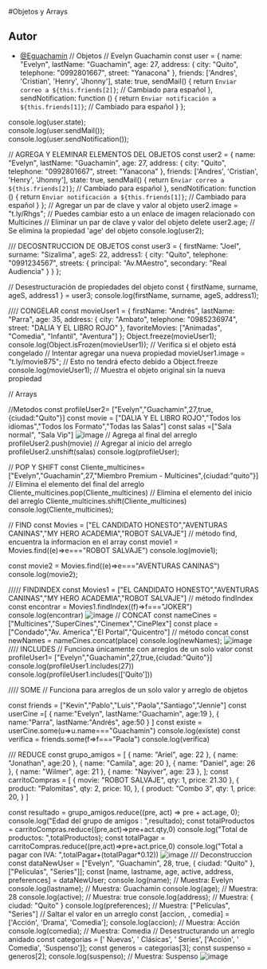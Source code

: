 #Objetos y Arrays
## Autor
- [@Eguachamín](https://github.com/eguachamin/)
// Objetos 
// Evelyn Guachamin
const user = {
    name: "Evelyn",
    lastName: "Guachamin",
    age: 27,
    address: {
        city: "Quito",
        telephone: "0992801667",
        street: "Yanacona"
    },
    friends: ['Andres', 'Cristian', 'Henry', 'Jhonny'],
    state: true,
    sendMail() {
        return `Enviar correo a ${this.friends[2]}`; // Cambiado para español
    },
    sendNotification: function () {
        return `Enviar notificación a ${this.friends[1]}`; // Cambiado para español
    }
};

console.log(user.state);                     
console.log(user.sendMail());                 
console.log(user.sendNotification());           

// AGREGA Y ELEMINAR ELEMENTOS DEL OBJETOS 
const user2 = {
    name: "Evelyn",
    lastName: "Guachamin",
    age: 27,
    address: {
        city: "Quito",
        telephone: "0992801667",
        street: "Yanacona"
    },
    friends: ['Andres', 'Cristian', 'Henry', 'Jhonny'],
    state: true,
    sendMail() {
        return `Enviar correo a ${this.friends[2]}`; // Cambiado para español
    },
    sendNotification: function () {
        return `Enviar notificación a ${this.friends[1]}`; // Cambiado para español
    }
};
// Agregar un par de clave y valor al objeto
user2.image = "t.ly/Rhgs";  // Puedes cambiar esto a un enlace de imagen relacionado con Multicines
// Eliminar un par de clave y valor del objeto
delete user2.age; // Se elimina la propiedad 'age' del objeto
console.log(user2);

/// DECOSNTRUCCION DE OBJETOS 
const user3 = {
    firstName: "Joel",
    surname: "Sizalima",
    ageS: 22,
    address1: {
        city: "Quito",
        telephone: "0991234567",
        streets: {
            principal: "Av.MAestro",
            secondary: "Real Audiencia"
        }
    }
};

// Desestructuración de propiedades del objeto
const { firstName, surname, ageS, address1 } = user3;
console.log(firstName, surname, ageS, address1);

//// CONGELAR 
const movieUser1 = {
    firstName: "Andrés",
    lastName: "Parra",
    age: 35,
    address: {
        city: "Ambato",
        telephone: "0985236974",
        street: "DALIA Y EL LIBRO ROJO"
    },
    favoriteMovies: ["Animadas", "Comedia", "Infantil", "Aventura"]
};
Object.freeze(movieUser1);
console.log(Object.isFrozen(movieUser1)); // Verifica si el objeto está congelado
// Intentar agregar una nueva propiedad
movieUser1.image = "t.ly/movie875"; // Esto no tendrá efecto debido a Object.freeze
console.log(movieUser1); // Muestra el objeto original sin la nueva propiedad

// Arrays

//Metodos 
const profileUser2= ["Evelyn","Guachamin",27,true,{ciudad:"Quito"}]
const movie = ["DALIA Y EL LIBRO ROJO","Todos los idiomas","Todos los Formato","Todas las Salas"]
const salas =["Sala normal", "Sala Vip"]
![image](https://github.com/user-attachments/assets/3e0eed91-b2aa-4304-b309-a60137c9c141)
// Agrega al final del arreglo
profileUser2.push(movie)
// Agregar al inicio del arreglo
profileUser2.unshift(salas)
console.log(profileUser);



// POP Y SHIFT
const Cliente_multicines= ["Evelyn","Guachamin",27,"Miembro Premium - Multicines",{ciudad:"quito"}]
// Elimina el elemento del final del arreglo
Cliente_multicines.pop(Cliente_multicines)
// Elimina el elemento del inicio del arreglo
Cliente_multicines.shift(Cliente_multicines)
console.log(Cliente_multicines);

// FIND
const Movies = ["EL CANDIDATO HONESTO","AVENTURAS CANINAS","MY HERO ACADEMIA","ROBOT SALVAJE"]
// método find, encuentra la informacion en el array
const movie1 = Movies.find((e)=>e==="ROBOT SALVAJE")
console.log(movie1);

const movie2 = Movies.find((e)=>e==="AVENTURAS CANINAS")
console.log(movie2);

///// FINDINDEX
const Movies1 = ["EL CANDIDATO HONESTO","AVENTURAS CANINAS","MY HERO ACADEMIA","ROBOT SALVAJE"]
// método findIndex
const encontrar = Movies1.findIndex((f)=>f==="JOKER")
console.log(encontrar)
![image](https://github.com/user-attachments/assets/5161fd07-871f-447f-a35e-8b2d299da0f3)
// CONCAT
const nameCines = ["Multicines","SuperCines","Cinemex","CinePlex"]
const place = ["Condado","Av. America","El Portal","Quicentro"]
// método concat
const newNames = nameCines.concat(place)
console.log(newNames);
![image](https://github.com/user-attachments/assets/553a25f1-55bb-437e-9de0-6eb758a2d11b)
//// INCLUDES
// Funciona únicamente con arreglos de un solo valor
const profileUser1= ["Evelyn","Guachamin",27,true,{ciudad:"Quito"}]
console.log(profileUser1.includes(27))
console.log(profileUser1.includes(['Quito']))


//// SOME
// Funciona para arreglos de un solo valor y arreglo de objetos

const friends = ["Kevin","Pablo","Luis","Paola","Santiago","Jennie"]
const userCine =[
    {
        name:"Evelyn",
        lastName:"Guachamin",
        age:19
    },
    {
        name:"Parra",
        lastName:"Andrés",
        age:50
    }
]
const existe = userCine.some(u=>u.name==="Guachamin")
console.log(existe)
const verifica = friends.some(f=>f==="Paola")
console.log(verifica)

///  REDUCE 
const grupo_amigos = [
    { name: "Ariel", age: 22 },
    { name: "Jonathan", age:20 },
    { name: "Camila", age: 20 },
    { name: "Daniel", age: 26 },
    { name: "Wilmer", age: 21 },
    { name: "Nayiver", age: 23 },
];
const carritoCompras = [
    {   movie: "ROBOT SALVAJE",
        qty: 1,
        price: 21.30
    },
    {   product: "Palomitas",
        qty: 2,
        price: 10,
    },
    {
        product: "Combo 3",
        qty: 1,
        price: 20,
    }
]

const resultado = grupo_amigos.reduce((pre, act) => pre + act.age, 0);
console.log("Edad del grupo de amigos : ",resultado);
const totalProductos = carritoCompras.reduce((pre,act)=>pre+act.qty,0)
console.log("Total de productos: ",totalProductos);
const totalPagar = carritoCompras.reduce((pre,act)=>pre+act.price,0)
console.log("Total a pagar con IVA: ",totalPagar+(totalPagar*0.12))
![image](https://github.com/user-attachments/assets/2d627216-e98f-4436-a1a0-35742a686aea)
/// Deconstruccion 
const dataNewUser = ["Evelyn", "Guachamin", 28, true, { ciudad: "Quito" }, ["Películas", "Series"]];
const [name, lastname, age, active, address, preferences] = dataNewUser;
console.log(name);        // Muestra: Evelyn
console.log(lastname);    // Muestra: Guachamin
console.log(age);         // Muestra: 28
console.log(active);      // Muestra: true
console.log(address);     // Muestra: { ciudad: "Quito" }
console.log(preferences);  // Muestra: ["Películas", "Series"]
// Saltar el valor en un arreglo
const [accion, , comedia] = ['Acción', 'Drama', 'Comedia'];
console.log(accion);     // Muestra:  Acción
console.log(comedia);    // Muestra:  Comedia
// Desestructurando un arreglo anidado
const categorias = [' Nuevas', ' Clásicas', ' Series', ['Acción', ' Comedia', 'Suspenso']];
const generos = categorias[3];
const suspenso = generos[2];
console.log(suspenso);   // Muestra:  Suspenso
![image](https://github.com/user-attachments/assets/d79074b2-5668-4598-baf3-25c083964029)
























